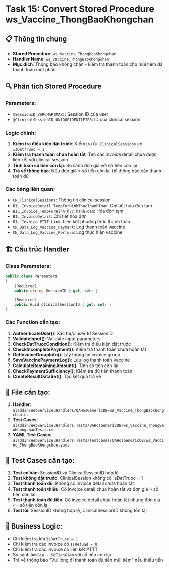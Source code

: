 # Task 15: Convert Stored Procedure ws_Vaccine_ThongBaoKhongchan

## 📋 Thông tin chung
- **Stored Procedure**: `ws_Vaccine_ThongBaoKhongchan`
- **Handler Name**: `ws_Vaccine_ThongBaoKhongchan`
- **Mục đích**: Thông báo không chặn - kiểm tra thanh toán cho mũi tiêm đã thanh toán một phần

## 🔍 Phân tích Stored Procedure

### Parameters:
- `@SessionID VARCHAR(MAX)`: Session ID của user
- `@ClinicalSessionID UNIQUEIDENTIFIER`: ID của clinical session

### Logic chính:
1. **Kiểm tra điều kiện đặt trước**: Kiểm tra `CN_ClinicalSessions` có `IsDatTruoc = 1`
2. **Kiểm tra thanh toán chưa hoàn tất**: Tìm các invoice detail chưa được liên kết với clinical session
3. **Tính toán số tiền còn lại**: So sánh đơn giá với số tiền còn lại
4. **Trả về thông báo**: Nếu đơn giá > số tiền còn lại thì thông báo cần thanh toán đủ

### Các bảng liên quan:
- `CN_ClinicalSessions`: Thông tin clinical session
- `BIL_InvoiceDetail_TempForHinhThucThanhToan`: Chi tiết hóa đơn tạm
- `BIL_Invoice_TempForHinhThucThanhToan`: Hóa đơn tạm
- `BIL_InvoiceDetail`: Chi tiết hóa đơn
- `BIL_Invoice_PTTT_Link`: Liên kết phương thức thanh toán
- `CN_Data_Log_Vaccine_Payment`: Log thanh toán vaccine
- `CN_Data_Log_Vaccine_Perform`: Log thực hiện vaccine

## 🏗️ Cấu trúc Handler

### Class Parameters:
```csharp
public class Parameters
{
    [Required]
    public string SessionID { get; set; }
    
    [Required]
    public Guid ClinicalSessionID { get; set; }
}
```

### Các Function cần tạo:
1. **AuthenticateUser()**: Xác thực user từ SessionID
2. **ValidateInput()**: Validate input parameters
3. **CheckDatTruocCondition()**: Kiểm tra điều kiện đặt trước
4. **CheckIncompletePayment()**: Kiểm tra thanh toán chưa hoàn tất
5. **GetInvoiceGroupInfo()**: Lấy thông tin invoice group
6. **SaveVaccinePaymentLog()**: Lưu log thanh toán vaccine
7. **CalculateRemainingAmount()**: Tính số tiền còn lại
8. **CheckPaymentSufficiency()**: Kiểm tra đủ tiền thanh toán
9. **CreateResultDataSet()**: Tạo kết quả trả về

## 📁 File cần tạo:
1. **Handler**: `aladdin/WebService.Handlers/QAHosGenericDB/ws_Vaccine_ThongBaoKhongchan.cs`
2. **Test Cases**: `aladdin/WebService.Handlers.Tests/QAHosGenericDB/ws_Vaccine_ThongBaoKhongchanTests.cs`
3. **YAML Test Cases**: `aladdin/WebService.Handlers.Tests/TestCases/QAHosGenericDB/ws_Vaccine_ThongBaoKhongchan.yaml`

## 🧪 Test Cases cần tạo:
1. **Test cơ bản**: SessionID và ClinicalSessionID hợp lệ
2. **Test không đặt trước**: ClinicalSession không có IsDatTruoc = 1
3. **Test thanh toán đủ**: Không có invoice detail chưa hoàn tất
4. **Test thanh toán thiếu**: Có invoice detail chưa hoàn tất và đơn giá > số tiền còn lại
5. **Test thanh toán đủ tiền**: Có invoice detail chưa hoàn tất nhưng đơn giá <= số tiền còn lại
6. **Test lỗi**: SessionID không hợp lệ, ClinicalSessionID không tồn tại

## 🔧 Business Logic:
- Chỉ kiểm tra khi `IsDatTruoc = 1`
- Chỉ kiểm tra các invoice có `IsRefund = 0`
- Chỉ kiểm tra các invoice có liên kết PTTT
- So sánh `DonGia - SoTienGiam` với số tiền còn lại
- Trả về thông báo "Vui lòng đi thanh toán đủ tiền mũi tiêm" nếu thiếu tiền
